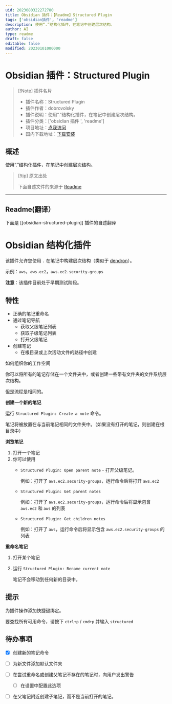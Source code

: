 ```yaml
---
uid: 2023080322272780
title: Obsidian 插件：【Readme】Structured Plugin
tags: ['obsidian插件', 'readme']
description: 使用“.”结构化插件，在笔记中创建层次结构。
author: AI
type: readme
draft: false
editable: false
modified: 20230101000000
---
```


# Obsidian 插件：Structured Plugin

> [!Note] 插件名片
> - 插件名称：Structured Plugin
> - 插件作者：dobrovolsky
> - 插件说明：使用“.”结构化插件，在笔记中创建层次结构。
> - 插件分类：['obsidian 插件 ', 'readme']
> - 项目地址：[点我访问](https://github.com/dobrovolsky/obsidian-structure)
> - 国内下载地址：[下载安装](https://pkmer.cn/products/plugin/pluginMarket/?obsidian-structured-plugin)

## 概述

使用“.”结构化插件，在笔记中创建层次结构。

> [!tip] 原文出处
>
>下面自述文件的来源于 [Readme](https://ghproxy.net/https://raw.githubusercontent.com/dobrovolsky/obsidian-structure/master/README.md)
>

---

## Readme(翻译）

下面是 [[obsidian-structured-plugin]] 插件的自述翻译

# Obsidian 结构化插件

该插件允许您使用 `.` 在笔记中构建层次结构（类似于 [dendron](https://wiki.dendron.so/)）。

示例：`aws`，`aws.ec2`，`aws.ec2.security-groups`

**注意**：该插件目前处于早期测试阶段。

## 特性

- 正确的笔记重命名
- 通过笔记导航
    - 获取父级笔记列表
    - 获取子级笔记列表
    - 打开父级笔记
- 创建笔记
    - 在根目录或上次活动文件的路径中创建

如何组织你的工作空间

你可以将所有的笔记存储在一个文件夹中，或者创建一些带有文件夹的文件系统层次结构。

但是流程是相同的。

**创建一个新的笔记**

运行 `Structured Plugin: Create a note` 命令。

笔记将被放置在与当前笔记相同的文件夹中。（如果没有打开的笔记，则创建在根目录中）

**浏览笔记**

1. 打开一个笔记
2. 你可以使用
   - `Structured Plugin: Open parent note` - 打开父级笔记。

     例如：打开了 `aws.ec2.security-groups`，运行命令后将打开 `aws.ec2`

   - `Structured Plugin: Get parent notes`

     例如：打开了 `aws.ec2.security-groups`，运行命令后将显示包含 `aws.ec2` 和 `aws` 的列表

   - `Structured Plugin: Get children notes`

     例如：打开了 `aws`，运行命令后将显示包含 `aws.ec2.security-groups` 的列表

**重命名笔记**

1. 打开某个笔记
2. 运行 `Structured Plugin: Rename current note`

   笔记不会移动到任何新的目录中。

## 提示

为插件操作添加快捷键绑定。

要查找所有可用命令，请按下 `ctrl+p` / `cmd+p` 并输入 `structured`

## 待办事项

- [x] 创建新的笔记命令
- [ ] 为新文件添加默认文件夹
- [ ] 在尝试重命名或创建父笔记不存在的笔记时，向用户发出警告
    - [ ] 在设置中配置此选项
- [ ] 在父笔记附近创建子笔记，而不是当前打开的笔记。



